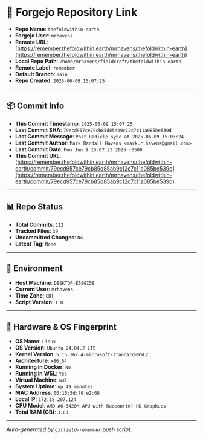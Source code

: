 # 🔗 Forgejo Repository Link

- **Repo Name**: `thefoldwithin-earth`
- **Forgejo User**: `mrhavens`
- **Remote URL**: [https://remember.thefoldwithin.earth/mrhavens/thefoldwithin-earth](https://remember.thefoldwithin.earth/mrhavens/thefoldwithin-earth)
- **Local Repo Path**: `/home/mrhavens/fieldcraft/thefoldwithin-earth`
- **Remote Label**: `remember`
- **Default Branch**: `main`
- **Repo Created**: `2025-06-09 15:07:25`

---

## 📦 Commit Info

- **This Commit Timestamp**: `2025-06-09 15:07:25`
- **Last Commit SHA**: `79ecd957ce79cb85d85ab9c12c7c11a085be539d`
- **Last Commit Message**: `Post-Radicle sync at 2025-06-09 15:03:24`
- **Last Commit Author**: `Mark Randall Havens <mark.r.havens@gmail.com>`
- **Last Commit Date**: `Mon Jun 9 15:07:23 2025 -0500`
- **This Commit URL**: [https://remember.thefoldwithin.earth/mrhavens/thefoldwithin-earth/commit/79ecd957ce79cb85d85ab9c12c7c11a085be539d](https://remember.thefoldwithin.earth/mrhavens/thefoldwithin-earth/commit/79ecd957ce79cb85d85ab9c12c7c11a085be539d)

---

## 📊 Repo Status

- **Total Commits**: `112`
- **Tracked Files**: `39`
- **Uncommitted Changes**: `No`
- **Latest Tag**: `None`

---

## 🧭 Environment

- **Host Machine**: `DESKTOP-E5SGI58`
- **Current User**: `mrhavens`
- **Time Zone**: `CDT`
- **Script Version**: `1.0`

---

## 🧬 Hardware & OS Fingerprint

- **OS Name**: `Linux`
- **OS Version**: `Ubuntu 24.04.2 LTS`
- **Kernel Version**: `5.15.167.4-microsoft-standard-WSL2`
- **Architecture**: `x86_64`
- **Running in Docker**: `No`
- **Running in WSL**: `Yes`
- **Virtual Machine**: `wsl`
- **System Uptime**: `up 49 minutes`
- **MAC Address**: `00:15:5d:70:e2:68`
- **Local IP**: `172.18.207.124`
- **CPU Model**: `AMD A6-3420M APU with Radeon(tm) HD Graphics`
- **Total RAM (GB)**: `3.63`

---

_Auto-generated by `gitfield-remember` push script._
